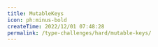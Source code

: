 ```yaml
---
title: MutableKeys
icon: ph:minus-bold
createTime: 2022/12/01 07:48:28
permalink: /type-challenges/hard/mutable-keys/
---
```


